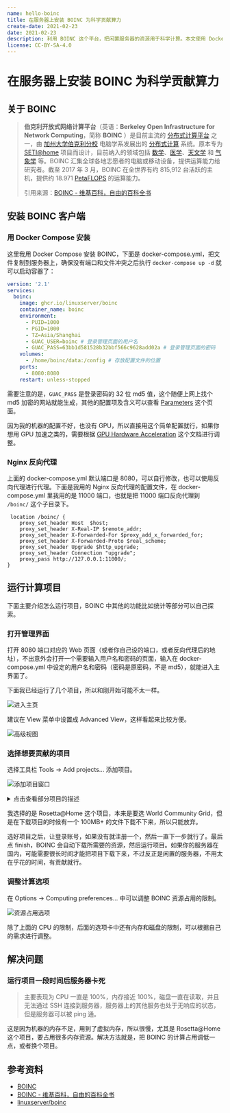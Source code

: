 ```yaml
---
name: hello-boinc
title: 在服务器上安装 BOINC 为科学贡献算力
create-date: 2021-02-23
date: 2021-02-23
description: 利用 BOINC 这个平台，把闲置服务器的资源用于科学计算。本文使用 Docker Compose 安装 BOINC，安装完成后使用自带 Web 图形界面进行配置。
license: CC-BY-SA-4.0
---
```


# 在服务器上安装 BOINC 为科学贡献算力

## 关于 BOINC

> **伯克利开放式网络计算平台**（英语：**Berkeley Open Infrastructure for Network Computing**，简称 **BOINC** ）是目前主流的 [分布式计算平台](https://zh.wikipedia.org/wiki/分布式计算平台) 之一，由 [加州大学伯克利分校](https://zh.wikipedia.org/wiki/加州大學柏克萊分校) 电脑学系发展出的 [分布式计算](https://zh.wikipedia.org/wiki/分散式計算) 系统。原本专为 [SETI@home](https://zh.wikipedia.org/wiki/SETI@home) 项目而设计，目前纳入的领域包括 [数学](https://zh.wikipedia.org/wiki/數學)、[医学](https://zh.wikipedia.org/wiki/醫學)、[天文学](https://zh.wikipedia.org/wiki/天文學) 和 [气象学](https://zh.wikipedia.org/wiki/氣象學) 等。BOINC 汇集全球各地志愿者的电脑或移动设备，提供运算能力给研究者。截至 2017 年 3 月，BOINC 在全世界有约 815,912 台活跃的主机，提供约 18.971 [PetaFLOPS](https://zh.wikipedia.org/wiki/FLOPS) 的运算能力。
>
> 引用来源：[BOINC - 维基百科，自由的百科全书](https://zh.wikipedia.org/wiki/BOINC)

## 安装 BOINC 客户端

### 用 Docker Compose 安装

这里我用 Docker Compose 安装 BOINC，下面是 docker-compose.yml，把文件复制到服务器上，确保没有端口和文件冲突之后执行 `docker-compose up -d` 就可以启动容器了：

```yml
version: '2.1'
services:
  boinc:
    image: ghcr.io/linuxserver/boinc
    container_name: boinc
    environment:
      - PUID=1000
      - PGID=1000
      - TZ=Asia/Shanghai
      - GUAC_USER=boinc # 登录管理页面的用户名
      - GUAC_PASS=63bb1d581528b32bbf566c9628add02a # 登录管理页面的密码
    volumes:
      - /home/boinc/data:/config # 存放配置文件的位置
    ports:
      - 8080:8080
    restart: unless-stopped
```

需要注意的是，`GUAC_PASS` 是登录密码的 32 位 md5 值，这个随便上网上找个 md5 加密的网站就能生成，其他的配置项及含义可以查看 [Parameters](https://github.com/linuxserver/docker-boinc#parameters) 这个页面。

因为我的机器的配置不好，也没有 GPU，所以直接用这个简单配置就行，如果你想用 GPU 加速之类的，需要根据 [GPU Hardware Acceleration](https://github.com/linuxserver/docker-boinc#gpu-hardware-acceleration) 这个文档进行调整。

### Nginx 反向代理

上面的 docker-compose.yml 默认端口是 8080，可以自行修改，也可以使用反向代理进行代理。下面是我用的 Nginx 反向代理的配置文件，在 docker-compose.yml 里我用的是 11000 端口，也就是把 11000 端口反向代理到 `/boinc/` 这个子目录下。

```nginx
 location /boinc/ {
    proxy_set_header Host  $host;
    proxy_set_header X-Real-IP $remote_addr;
    proxy_set_header X-Forwarded-For $proxy_add_x_forwarded_for;
    proxy_set_header X-Forwarded-Proto $real_scheme;
	proxy_set_header Upgrade $http_upgrade;
	proxy_set_header Connection "upgrade";
    proxy_pass http://127.0.0.1:11000/;
}
```

## 运行计算项目

下面主要介绍怎么运行项目，BOINC 中其他的功能比如统计等部分可以自己探索。

### 打开管理界面

打开 8080 端口对应的 Web 页面（或者你自己设的端口，或者反向代理后的地址），不出意外会打开一个需要输入用户名和密码的页面，输入在 docker-compose.yml 中设定的用户名和密码（密码是原密码，不是 md5），就能进入主界面了。

下面我已经运行了几个项目，所以和刚开始可能不太一样。

![进入主页](https://file.lifeni.life/markdown/hello-boinc/1.webp)

建议在 View 菜单中设置成 Advanced View，这样看起来比较方便。

![高级视图](https://file.lifeni.life/markdown/hello-boinc/2.webp)

### 选择想要贡献的项目

选择工具栏 Tools → Add projects... 添加项目。

![添加项目窗口](https://file.lifeni.life/markdown/hello-boinc/3.webp)

<details>
<summary>点击查看部分项目的描述</summary>

> **生物学、医学**
>
> - [Docking@Home](https://zh.wikipedia.org/wiki/Docking@Home)—研究更深入的[蛋白质](https://zh.wikipedia.org/wiki/蛋白質)键结和反应的[原子](https://zh.wikipedia.org/wiki/原子)等级构造和细节，并借由其研究结果来研发药物以治疗人类疾病，目前已停止运作。
> - [DrugDiscovery@Home](https://zh.wikipedia.org/w/index.php?title=DrugDiscovery@Home&action=edit&redlink=1)—研发药物以治疗人类疾病，目前已停止运作。
> - [Malaria Control](https://zh.wikipedia.org/w/index.php?title=Malaria_Control&action=edit&redlink=1)—模拟[疟疾](https://zh.wikipedia.org/wiki/瘧疾)的影响及控制，目前已停止运作。
> - [Predictor@home](https://zh.wikipedia.org/wiki/Predictor@home)—预测蛋白质的结构，目前已停止运作。
> - [Proteins@home](https://web.archive.org/web/20080325060652/http://biology.polytechnique.fr/proteinsathome/)—推论[DNA](https://zh.wikipedia.org/wiki/去氧核醣核酸)的次序，目前已停止运作。
> - [GPUGRID.net](http://www.gpugrid.net/index.php)，存于[互联网档案馆](https://zh.wikipedia.org/wiki/互联网档案馆)—研究[分子生物](https://zh.wikipedia.org/wiki/分子生物)[动力学](https://zh.wikipedia.org/wiki/動力學)相关的研究，主要运行环境为支持[CUDA](https://zh.wikipedia.org/wiki/CUDA)的 NVidia GPU。
> - [Rosetta@home](https://zh.wikipedia.org/wiki/Rosetta@home)—研究蛋白质的折叠。
>
> - [SIMAP](https://zh.wikipedia.org/wiki/SIMAP)（[Similarity Matrix of Proteins](https://web.archive.org/web/20141218040720/http://boinc.bio.wzw.tum.de/boincsimap/)）－ 一个蛋白质同源计算序列并可以对这些序列数据提供专业的检索工具的数据库，目前已停止运作。
> - [TANPAKU](https://zh.wikipedia.org/w/index.php?title=TANPAKU&action=edit&redlink=1)—利用[布朗动力学](https://zh.wikipedia.org/w/index.php?title=布朗動力學&action=edit&redlink=1)方法计算蛋白质的结构，目前已停止运作。
> - [POEM@HOME](https://zh.wikipedia.org/w/index.php?title=POEM@HOME&action=edit&redlink=1)—利用能量法来研究蛋白质的结构，目前已停止运作。
> - [MindModeling@Home](https://zh.wikipedia.org/w/index.php?title=MindModeling@Home&action=edit&redlink=1)—研究人类脑部的[认知科学](https://zh.wikipedia.org/wiki/認知科學)。
> - [Superlink@Technion](https://zh.wikipedia.org/w/index.php?title=Superlink@Technion&action=edit&redlink=1)—帮助科学家研究人类[基因](https://zh.wikipedia.org/wiki/基因)及其异常所产生的疾病，目前已停止运作。
> - [The Lattice Project](https://zh.wikipedia.org/w/index.php?title=The_Lattice_Project&action=edit&redlink=1)—[美国](https://zh.wikipedia.org/wiki/美國)[马里兰大学](https://zh.wikipedia.org/wiki/马里兰大学)的研究[生物信息学](https://zh.wikipedia.org/wiki/生物資訊學)领域相关的分布式计算平台，目前已停止运作。
> - [Virtual Prairie](https://zh.wikipedia.org/w/index.php?title=Virtual_Prairie&action=edit&redlink=1)
> - [Cels@Home](https://zh.wikipedia.org/w/index.php?title=Cels@Home&action=edit&redlink=1)
> - [RNA world](https://zh.wikipedia.org/w/index.php?title=RNA_world&action=edit&redlink=1)—研究分析生物中[RNA](https://zh.wikipedia.org/wiki/核醣核酸)的分子结构。
> - [DNA@Home](https://zh.wikipedia.org/w/index.php?title=DNA@Home&action=edit&redlink=1)—研究有关生物中 DNA 的基因调控作用，目前已停止运作。
> - [FightNeglectedDiseases@Home](https://zh.wikipedia.org/w/index.php?title=FightNeglectedDiseases@Home&action=edit&redlink=1)（FiND@Home）
>
> **气象学、地球科学**
>
> - [Climateprediction.net](https://zh.wikipedia.org/wiki/Climateprediction.net)（CPDN）—预测[廿一世纪](https://zh.wikipedia.org/wiki/廿一世紀)的气候。
>
> - [地震捕手网络(Quake Catcher Network)](https://zh.wikipedia.org/wiki/地震捕手网络)—利用分布在全球各地电脑的[传感器](https://zh.wikipedia.org/wiki/传感器)来侦测和研究[地震](https://zh.wikipedia.org/wiki/地震)现象。
>
> **物理、化学、天文学**
>
> - [Einstein@Home](https://zh.wikipedia.org/wiki/Einstein@Home)—搜索[脉冲星](https://zh.wikipedia.org/wiki/脈衝星)的[引力波](https://zh.wikipedia.org/wiki/引力波)。
> - [Cosmology@Home](https://zh.wikipedia.org/w/index.php?title=Cosmology@Home&action=edit&redlink=1)—研究宇宙的模型及其相关的物理天文学信息。
> - [Leiden Classical](https://zh.wikipedia.org/wiki/Leiden_Classical)—模拟在经典物理环境下的各种[分子](https://zh.wikipedia.org/wiki/分子)和[原子](https://zh.wikipedia.org/wiki/原子)。
> - [LHC@home](https://zh.wikipedia.org/wiki/LHC@home)—模拟[粒子加速](https://zh.wikipedia.org/w/index.php?title=粒子加速&action=edit&redlink=1)，协助设计及改善[LHC](https://zh.wikipedia.org/wiki/LHC)[粒子加速器](https://zh.wikipedia.org/wiki/粒子加速器)。
>
> - [NanoHive@Home](https://zh.wikipedia.org/w/index.php?title=NanoHive@Home&action=edit&redlink=1)—模拟和研究[奈米分子](https://zh.wikipedia.org/w/index.php?title=奈米分子&action=edit&redlink=1)的结构系统和特性，目前已停止运作。
> - [Orbit@home](https://zh.wikipedia.org/w/index.php?title=Orbit@home&action=edit&redlink=1)—计算[近地小行星](https://zh.wikipedia.org/wiki/近地小行星)的轨道路径，以预防其碰撞地球而对地球造成损害，曾经由于缺乏资金已暂停运作，已在 2014-15 年恢复运行。
> - [QMC@Home](https://zh.wikipedia.org/w/index.php?title=QMC@Home&action=edit&redlink=1)—发展在[量子化学](https://zh.wikipedia.org/wiki/量子化學)领域广泛使用的量子统计模拟方法。
> - [SETI@home](https://zh.wikipedia.org/wiki/SETI@home)—搜索[外太空文明](https://zh.wikipedia.org/wiki/外太空文明)，已于 3 月 31 日无限期暂停。
>
> - [μFluids@Home](https://web.archive.org/web/20100910021816/http://www.ufluids.net/)—模拟[微重力](https://zh.wikipedia.org/wiki/微重力)和[微流体力学](https://zh.wikipedia.org/w/index.php?title=微流體力學&action=edit&redlink=1)问题的两相现象，目前已停止运作。
> - [Milkyway@home](https://zh.wikipedia.org/w/index.php?title=Milkyway@home&action=edit&redlink=1)—研究[银河系](https://zh.wikipedia.org/wiki/銀河系)的重力波，支持 NVidia CUDA 及[ATi](https://zh.wikipedia.org/wiki/ATi)的显卡运算。
> - [Spinhenge@home](https://zh.wikipedia.org/w/index.php?title=Spinhenge@home&action=edit&redlink=1)—研究[纳米磁性分子](https://zh.wikipedia.org/w/index.php?title=納米磁性分子&action=edit&redlink=1)的物理特性，目前已停止运作。
> - [BRaTS@home](https://zh.wikipedia.org/w/index.php?title=BRaTS@home&action=edit&redlink=1)—进行引力波束追踪的相关计算，目前已停止运作。
> - [Hydrogen@Home](https://zh.wikipedia.org/w/index.php?title=Hydrogen@Home&action=edit&redlink=1)—研究以[氢](https://zh.wikipedia.org/wiki/氫)作为动力的干净能源，目前已停止运作。
> - [Magnetism@home](https://zh.wikipedia.org/w/index.php?title=Magnetism@home&action=edit&redlink=1)
> - [SLinCA@Home](https://zh.wikipedia.org/w/index.php?title=SLinCA@Home&action=edit&redlink=1)—研究物理及[材料科学](https://zh.wikipedia.org/wiki/材料科學)领域。
> - [Eon](https://zh.wikipedia.org/w/index.php?title=Eon&action=edit&redlink=1)—利用[理论化学](https://zh.wikipedia.org/wiki/理论化学)方法来研究[凝聚态物理学](https://zh.wikipedia.org/wiki/凝聚态物理学)和材料科学。
>
> **数学**
>
> - [ABC@Home](https://zh.wikipedia.org/wiki/ABC@Home)—尝试解决[ABC 猜想](https://zh.wikipedia.org/wiki/Abc猜想)。
> - [Chess960@Home](https://zh.wikipedia.org/wiki/Chess960@Home)—研究[菲舍尔任意制象棋](https://zh.wikipedia.org/wiki/菲舍爾任意制象棋)的开局理论并创建巨型的[国际象棋](https://zh.wikipedia.org/wiki/國際象棋)棋局数据库。
> - [NQueens@home](https://zh.wikipedia.org/wiki/NQueens@home)—解决国际象棋的[N 皇后问题](https://zh.wikipedia.org/wiki/N皇后問題)，目前已停止运作。
> - [PrimeGrid](https://zh.wikipedia.org/w/index.php?title=PrimeGrid&action=edit&redlink=1)—尝试将巨大的数字进行因式分解，查找人类未知的质数。
> - [Rectilinear Crossing Number](http://dist.ist.tugraz.at/cape5/)[页面存档备份](https://web.archive.org/web/20080625230740/http://dist.ist.tugraz.at/cape5/)，存于[互联网档案馆](https://zh.wikipedia.org/wiki/互联网档案馆)—研究平面中最少的[交叉数](https://zh.wikipedia.org/wiki/交叉數)问题，目前已停止运作。
> - [RieselSieve](https://web.archive.org/web/20060815152921/http://boinc.rieselsieve.com/)—查找 k\*2^n-1 形式的素数，显示 k=509203 是最小的[黎瑟尔斯数](https://zh.wikipedia.org/w/index.php?title=黎瑟爾斯數&action=edit&redlink=1)，目前已并入 PrimeGrid 项目中。
> - [Collatz Conjecture](https://zh.wikipedia.org/w/index.php?title=Collatz_Conjecture&action=edit&redlink=1)—研究[考拉兹猜想](https://zh.wikipedia.org/wiki/考拉茲猜想)。
> - [NFS@Home](https://zh.wikipedia.org/w/index.php?title=NFS@Home&action=edit&redlink=1)
> - [Sudoku project](https://zh.wikipedia.org/w/index.php?title=Sudoku_project&action=edit&redlink=1)—研究[数独](https://zh.wikipedia.org/wiki/數獨)问题，目前已停止运作。
> - [Ramsey@Home](https://zh.wikipedia.org/w/index.php?title=Ramsey@Home&action=edit&redlink=1)—研究[拉姆西数](https://zh.wikipedia.org/w/index.php?title=拉姆西數&action=edit&redlink=1)，目前已停止运作。
> - [Reversi](https://zh.wikipedia.org/w/index.php?title=Reversi&action=edit&redlink=1)—研究[黑白棋](https://zh.wikipedia.org/wiki/黑白棋)游戏，目前已停止运作。
> - [WEP-M+2 Project](https://zh.wikipedia.org/w/index.php?title=WEP-M%2B2_Project&action=edit&redlink=1)—使用 WEP 算法对 2^p+1 进行因式分解。
> - [Sudoku@vtaiwan](https://zh.wikipedia.org/w/index.php?title=Sudoku@vtaiwan&action=edit&redlink=1)—由[台湾](https://zh.wikipedia.org/wiki/台灣)的[交通大学](https://zh.wikipedia.org/wiki/交通大學)推出的计划，研究数独问题，目前已停止运作。
> - [DNETC@HOME](https://zh.wikipedia.org/w/index.php?title=DNETC@HOME&action=edit&redlink=1)
>
> **电脑、信息技术**
>
> - [World Community Grid](https://zh.wikipedia.org/wiki/World_Community_Grid)—由[IBM](https://zh.wikipedia.org/wiki/IBM)主持，主要目的为利用分布式计算来帮助查找人类疾病的治疗方法，和改善人类生活的相关研究。
> - [AQUA@home](https://zh.wikipedia.org/w/index.php?title=AQUA@home&action=edit&redlink=1)—帮助设计量子电脑，目前已停止运作。
> - [BURP](https://zh.wikipedia.org/w/index.php?title=BURP&action=edit&redlink=1)—处理及创作三维动画。
> - [DepSpid](https://zh.wikipedia.org/w/index.php?title=DepSpid&action=edit&redlink=1)—互联网搜索器，目前已停止运作。
> - [EDGeS@Home](https://zh.wikipedia.org/w/index.php?title=EDGeS@Home&action=edit&redlink=1)
> - [Enigma@Home](https://zh.wikipedia.org/w/index.php?title=Enigma@Home&action=edit&redlink=1)—尝试破解[第二次世界大战](https://zh.wikipedia.org/wiki/第二次世界大戰)时由[恩尼格玛密码机](https://zh.wikipedia.org/wiki/恩尼格瑪密碼機)发送的原始消息。
> - [HashClash](https://zh.wikipedia.org/w/index.php?title=HashClash&action=edit&redlink=1)
> - [Project Neuron](https://zh.wikipedia.org/w/index.php?title=Project_Neuron&action=edit&redlink=1)—测试 BOINC 框架，目前已停止运作。
> - [SHA-1 Collision Search Graz](https://web.archive.org/web/20100412170738/http://boinc.iaik.tugraz.at/sha1_coll_search/)—[密码学](https://zh.wikipedia.org/wiki/密碼學)：查找[SHA-1](https://zh.wikipedia.org/wiki/SHA-1)碰撞，目前已停止运作。
> - [VGTU@Home](http://boinc.vgtu.lt/vtuathome/)[页面存档备份](https://web.archive.org/web/20160120012504/http://boinc.vgtu.lt/vtuathome/)，存于[互联网档案馆](https://zh.wikipedia.org/wiki/互联网档案馆)—[软件测试](https://zh.wikipedia.org/wiki/軟體測試)：提供[分布式计算平台](https://zh.wikipedia.org/w/index.php?title=分散式計算平台&action=edit&redlink=1)，改善 BOINC。
> - [IBERCIVIS](https://zh.wikipedia.org/w/index.php?title=IBERCIVIS&action=edit&redlink=1)—提供[西班牙](https://zh.wikipedia.org/wiki/西班牙)科学研究的分布式计算平台。
> - [DistrRTgen](https://zh.wikipedia.org/w/index.php?title=DistrRTgen&action=edit&redlink=1)—利用 BOINC 的分布式运算产生[彩虹表](https://zh.wikipedia.org/wiki/彩虹表)。
> - [SZTAKI Desktop Grid](https://web.archive.org/web/20160814071936/http://szdg.lpds.sztaki.hu/szdg/)—搜索广义[二进制](https://zh.wikipedia.org/wiki/二進制)[数系](https://zh.wikipedia.org/wiki/數系)。
> - [yoyo@home](https://zh.wikipedia.org/w/index.php?title=Yoyo@home&action=edit&redlink=1)—利用 BOINC 的封装技术将现有的分布式计算项目引入到 BOINC 平台，支持[PS3](https://zh.wikipedia.org/wiki/PS3)运算。
> - [Pirates@home](https://zh.wikipedia.org/w/index.php?title=Pirates@home&action=edit&redlink=1)—测试 BOINC 项目。
> - [XtremLab](https://zh.wikipedia.org/wiki/XtremLab)—研究并改善网格计算，包括 BOINC 平台，目前已停止运作。

</details>

我选择的是 Rosetta@Home 这个项目，本来是要选 World Community Grid，但是在下载项目的时候有一个 100MB+ 的文件下载不下来，所以只能放弃。

选好项目之后，让登录账号，如果没有就注册一个，然后一直下一步就行了。最后点 finish，BOINC 会自动下载所需要的资源，然后运行项目。如果你的服务器在国内，可能需要很长时间才能把项目下载下来，不过反正是闲置的服务器，不用太在乎花的时间，有贡献就行。

### 调整计算选项

在 Options → Computing preferences... 中可以调整 BOINC 资源占用的限制。

![资源占用选项](https://file.lifeni.life/markdown/hello-boinc/4.webp)

除了上面的 CPU 的限制，后面的选项卡中还有内存和磁盘的限制，可以根据自己的需求进行调整。

## 解决问题

### 运行项目一段时间后服务器卡死

> 主要表现为 CPU 一直是 100%，内存接近 100%，磁盘一直在读取，并且无法通过 SSH 连接到服务器，服务器上的其他服务也处于无响应的状态，但是服务器可以被 ping 通。

这是因为机器的内存不足，用到了虚拟内存，所以很慢，尤其是 Rosetta@Home 这个项目，要占用很多内存资源。解决方法就是，把 BOINC 的计算占用调低一点，或者换个项目。

## 参考资料

- [BOINC](https://boinc.berkeley.edu/)
- [BOINC - 维基百科，自由的百科全书](https://zh.wikipedia.org/wiki/BOINC)
- [linuxserver/boinc](https://hub.docker.com/r/linuxserver/boinc)
